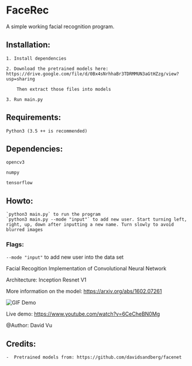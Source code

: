 # FaceRec
A simple working facial recognition program.


## Installation:
    1. Install dependencies

    2. Download the pretrained models here: https://drive.google.com/file/d/0Bx4sNrhhaBr3TDRMMUN3aGtHZzg/view?usp=sharing
    
        Then extract those files into models

    3. Run main.py

## Requirements:
    Python3 (3.5 ++ is recommended)

## Dependencies:

    opencv3

    numpy

    tensorflow


## Howto:
    `python3 main.py` to run the program
    `python3 main.py --mode "input"` to add new user. Start turning left, right, up, down after inputting a new name. Turn slowly to avoid blurred images

### Flags:
   `--mode "input"` to add new user into the data set
    



Facial Recogition Implementation of Convolutional Neural Network

Architecture: Inception Resnet V1 

More information on the model: https://arxiv.org/abs/1602.07261

![GIF Demo](https://media.giphy.com/media/l378mx3j8ZsWlOuze/giphy.gif)

Live demo: https://www.youtube.com/watch?v=6CeCheBN0Mg


@Author: David Vu

## Credits:
    -  Pretrained models from: https://github.com/davidsandberg/facenet
